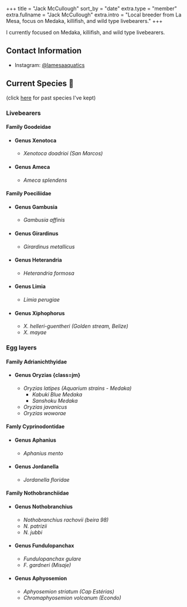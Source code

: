 +++
title = "Jack McCullough"
sort_by = "date"
extra.type = "member"
extra.fullname = "Jack McCullough"
extra.intro = "Local breeder from La Mesa, focus on Medaka, killifish, and wild type livebearers."
+++

I currently focused on Medaka, killifish, and wild type livebearers. 

## Contact Information

- Instagram: [@lamesaaquatics](https://www.instagram.com/lamesaaquatics)

## Current Species 🐠 
  (click [here](@/posts/jack-mccullough/past-species.md) for past species I've kept)

### Livebearers
#### **Family Goodeidae**
- #### Genus Xenotoca  
  - *Xenotoca doadrioi (San Marcos)*  
- #### Genus Ameca
  - *Ameca splendens*
#### **Family Poeciliidae**
- #### Genus Gambusia  
  - *Gambusia affinis*
- #### Genus Girardinus   
  - *Girardinus metallicus*  
- #### Genus Heterandria  
  - *Heterandria formosa*
- #### Genus Limia  
  - *Limia perugiae*  
- #### Genus Xiphophorus
  - *X. helleri-guentheri (Golden stream, Belize)*  
  - *X. mayae*

### Egg layers
#### **Family Adrianichthyidae**
- #### Genus Oryzias {class=jm}
  - *Oryzias latipes (Aquarium strains - Medaka)*
    - *Kabuki Blue Medaka*
    - *Sanshoku Medaka*
  - *Oryzias javanicus*
  - *Oryzias woworae*
  
#### **Famly Cyprinodontidae** 
- #### Genus Aphanius
  - *Aphanius mento* 
- #### Genus Jordanella
  - *Jordanella floridae*

#### **Family  Nothobranchiidae**
- #### Genus Nothobranchius
  - *Nothobranchius rachovii (beira 98)*
  - *N. patrizii*
  - *N. jubbi*
- #### Genus Fundulopanchax
  - *Fundulopanchax gulare* 
  - *F. gardneri (Misaje)*
- #### Genus Aphyosemion 
  - *Aphyosemion striatum (Cap Estérias)*
  - *Chromaphyosemion volcanum (Econdo)*


